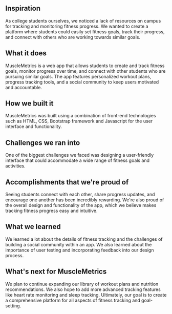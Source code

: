 ## Inspiration 
As college students ourselves, we noticed a lack of resources on campus for tracking and monitoring fitness progress. We wanted to create a platform where students could easily set fitness goals, track their progress, and connect with others who are working towards similar goals.

## What it does 
MuscleMetrics is a web app that allows students to create and track fitness goals, monitor progress over time, and connect with other students who are pursuing similar goals. The app features personalized workout plans, progress tracking tools, and a social community to keep users motivated and accountable.

## How we built it 
MuscleMetrics was built using a combination of front-end technologies such as HTML, CSS, Bootstrap framework and Javascript for the user interface and functionality.

## Challenges we ran into 
One of the biggest challenges we faced was designing a user-friendly interface that could accommodate a wide range of fitness goals and activities. 

## Accomplishments that we're proud of 
Seeing students connect with each other, share progress updates, and encourage one another has been incredibly rewarding. We're also proud of the overall design and functionality of the app, which we believe makes tracking fitness progress easy and intuitive.

## What we learned 
We learned a lot about the details of fitness tracking and the challenges of building a social community within an app. We also learned about the importance of user testing and incorporating feedback into our design process.

## What's next for MuscleMetrics 
We plan to continue expanding our library of workout plans and nutrition recommendations. We also hope to add more advanced tracking features like heart rate monitoring and sleep tracking. Ultimately, our goal is to create a comprehensive platform for all aspects of fitness tracking and goal-setting.
